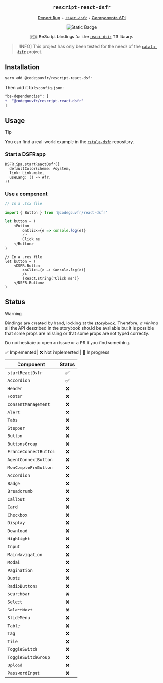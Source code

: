 <div align="center">
  <h3 align="center">
	<big><code>rescript-react-dsfr</code></big>
  </h3>
  <p align="center">
   <a href="https://github.com/codegouvfr/rescript-react-dsfr/issues">Report Bug</a>
   •
   <a href="https://github.com/codegouvfr/react-dsfr"><code>react-dsfr</code></a>
   •
   <a href="https://components.react-dsfr.codegouv.studio/">Components API</a>
  </p>

![Static Badge](https://img.shields.io/badge/%40codegouvfr%2Freact--dsfr-v1.2.1-blue)

🇫🇷 ReScript bindings for the
[`react-dsfr`](https://github.com/codegouvfr/react-dsfr) TS library.

</div>

> [!INFO]
> This project has only been tested for the needs of the
> [`catala-dsfr`](https://github.com/CatalaLang/catala-dsfr) project.

## Installation

```sh
yarn add @codegouvfr/rescript-react-dsfr
```

Then add it to `bsconfig.json`:

```diff
"bs-dependencies": [
+  "@codegouvfr/rescript-react-dsfr"
]
```

## Usage

> [!TIP]
> You can find a real-world example in the
> [`catala-dsfr`](https://github.com/CatalaLang/catala-dsfr) repository.

### Start a DSFR app

```rescript
DSFR.Spa.startReactDsfr({
  defaultColorScheme: #system,
  link: Link.make,
  useLang: () => #fr,
})
```

### Use a component

```typescript
// In a .tsx file

import { Button } from '@codegouvfr/react-dsfr'

let button = (
    <Button
        onClick={e => console.log(e)} 
        />
        Click me
    </Button>
)
```

```rescript
// In a .res file
let button = (
    <DSFR.Button
        onClick={e => Console.log(e)} 
        />
        {React.string("Click me")}
    </DSFR.Button>
)
```

## Status

> [!WARNING]
> Bindings are created by hand, looking at the
> [storybook](https://components.react-dsfr.codegouv.studio/). Therefore, _a
> minima_ all the API described in the storybook should be available but it is
> possible that some props are missing or that some props are not typed
> correctly.
> 
> Do not hesitate to open an issue or a PR if you find something.

✅ Implemented | ❌ Not implemented | 🚧 In progress

| Component             | Status |
| ---------             | :----: |
| `startReactDsfr`      | ✅     |
| `Accordion`           | ✅     |
| `Header`              | ❌     |
| `Footer`              | ❌     |
| `consentManagement`   | ❌     |
| `Alert`               | ❌     |
| `Tabs`                | ❌     |
| `Stepper`             | ❌     |
| `Button`              | ❌     |
| `ButtonsGroup`        | ❌     |
| `FranceConnectButton` | ❌     |
| `AgentConnectButton`  | ❌     |
| `MonCompteProButton`  | ❌     |
| `Accordion`           | ❌     |
| `Badge`               | ❌     |
| `Breadcrumb`          | ❌     |
| `Callout`             | ❌     |
| `Card`                | ❌     |
| `Checkbox`            | ❌     |
| `Display`             | ❌     |
| `Download`            | ❌     |
| `Highlight`           | ❌     |
| `Input`               | ❌     |
| `MainNavigation`      | ❌     |
| `Modal`               | ❌     |
| `Pagination`          | ❌     |
| `Quote`               | ❌     |
| `RadioButtons`        | ❌     |
| `SearchBar`           | ❌     |
| `Select`              | ❌     |
| `SelectNext`          | ❌     |
| `SlideMenu`           | ❌     |
| `Table`               | ❌     |
| `Tag`                 | ❌     |
| `Tile`                | ❌     |
| `ToggleSwitch`        | ❌     |
| `ToggleSwitchGroup`   | ❌     |
| `Upload`              | ❌     |
| `PasswordInput`       | ❌     |

